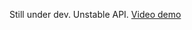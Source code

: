 Still under dev. Unstable API.
[Video demo](https://www.icloud.com/sharedalbum/#B0Q5ON9t3v7eU;95A75CEF-5E65-4942-933B-366BFC53A9AC)
